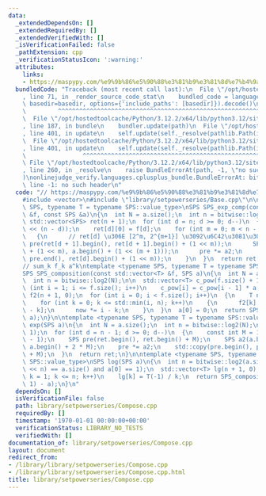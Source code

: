 ```yaml
---
data:
  _extendedDependsOn: []
  _extendedRequiredBy: []
  _extendedVerifiedWith: []
  _isVerificationFailed: false
  _pathExtension: cpp
  _verificationStatusIcon: ':warning:'
  attributes:
    links:
    - https://maspypy.com/%e9%9b%86%e5%90%88%e3%81%b9%e3%81%8d%e7%b4%9a%e6%95%b0%e9%96%a2%e9%80%a3-2-%e5%a4%9a%e9%a0%85%e5%bc%8f%e3%81%a8%e3%81%ae%e5%90%88%e6%88%90
  bundledCode: "Traceback (most recent call last):\n  File \"/opt/hostedtoolcache/Python/3.12.2/x64/lib/python3.12/site-packages/onlinejudge_verify/documentation/build.py\"\
    , line 71, in _render_source_code_stat\n    bundled_code = language.bundle(stat.path,\
    \ basedir=basedir, options={'include_paths': [basedir]}).decode()\n          \
    \         ^^^^^^^^^^^^^^^^^^^^^^^^^^^^^^^^^^^^^^^^^^^^^^^^^^^^^^^^^^^^^^^^^^^^^^^^^^^^^^^^^\n\
    \  File \"/opt/hostedtoolcache/Python/3.12.2/x64/lib/python3.12/site-packages/onlinejudge_verify/languages/cplusplus.py\"\
    , line 187, in bundle\n    bundler.update(path)\n  File \"/opt/hostedtoolcache/Python/3.12.2/x64/lib/python3.12/site-packages/onlinejudge_verify/languages/cplusplus_bundle.py\"\
    , line 401, in update\n    self.update(self._resolve(pathlib.Path(included), included_from=path))\n\
    \  File \"/opt/hostedtoolcache/Python/3.12.2/x64/lib/python3.12/site-packages/onlinejudge_verify/languages/cplusplus_bundle.py\"\
    , line 401, in update\n    self.update(self._resolve(pathlib.Path(included), included_from=path))\n\
    \                ^^^^^^^^^^^^^^^^^^^^^^^^^^^^^^^^^^^^^^^^^^^^^^^^^^^^^^^^^\n \
    \ File \"/opt/hostedtoolcache/Python/3.12.2/x64/lib/python3.12/site-packages/onlinejudge_verify/languages/cplusplus_bundle.py\"\
    , line 260, in _resolve\n    raise BundleErrorAt(path, -1, \"no such header\"\
    )\nonlinejudge_verify.languages.cplusplus_bundle.BundleErrorAt: bitwise/Ranked.cpp:\
    \ line -1: no such header\n"
  code: "// https://maspypy.com/%e9%9b%86%e5%90%88%e3%81%b9%e3%81%8d%e7%b4%9a%e6%95%b0%e9%96%a2%e9%80%a3-2-%e5%a4%9a%e9%a0%85%e5%bc%8f%e3%81%a8%e3%81%ae%e5%90%88%e6%88%90\n\
    #include <vector>\n#include \"library/setpowerseries/Base.cpp\"\n\ntemplate <typename\
    \ SPS, typename T = typename SPS::value_type>\nSPS SPS_exp_comp(const std::vector<T>\
    \ &f, const SPS &a)\n{\n  int N = a.size();\n  int n = bitwise::log2(N);\n\n \
    \ std::vector<SPS> ret(n + 1);\n  for (int d = n; d >= 0; d--)\n  {\n    ret[d].resize(1\
    \ << (n - d));\n    ret[d][0] = f[d];\n    for (int m = 0; m < n - d; m++)\n \
    \   {\n      // ret[d] \u306E [2^m, 2^{m+1}] \u3092\u6C42\u3081\u308B\n      SPS\
    \ pre(ret[d + 1].begin(), ret[d + 1].begin() + (1 << m));\n      SPS a2(a.begin()\
    \ + (1 << m), a.begin() + (1 << (m + 1)));\n      pre *= a2;\n      std::copy(pre.begin(),\
    \ pre.end(), ret[d].begin() + (1 << m));\n    }\n  }\n  return ret[0];\n}\n\n\
    // sum_k f_k a^k\ntemplate <typename SPS, typename T = typename SPS::value_type>\n\
    SPS SPS_composition(const std::vector<T> &f, SPS a)\n{\n  int N = a.size();\n\
    \  int n = bitwise::log2(N);\n\n  std::vector<T> c_pow(f.size() + 1, 1);\n  for\
    \ (int i = 1; i <= f.size(); i++)\n    c_pow[i] = c_pow[i - 1] * a[0];\n\n  std::vector<T>\
    \ f2(n + 1, 0);\n  for (int i = 0; i < f.size(); i++)\n  {\n    T now = f[i];\n\
    \    for (int k = 0; k <= std::min(i, n); k++)\n    {\n      f2[k] += now * c_pow[i\
    \ - k];\n      now *= i - k;\n    }\n  }\n  a[0] = 0;\n  return SPS_exp_comp(f2,\
    \ a);\n}\n\ntemplate <typename SPS, typename T = typename SPS::value_type>\nSPS\
    \ exp(SPS a)\n{\n  int N = a.size();\n  int n = bitwise::log2(N);\n\n  SPS ret(N,\
    \ 1);\n  for (int d = n - 1; d >= 0; d--)\n  {\n    const int M = 1 << (n - d\
    \ - 1);\n    SPS pre(ret.begin(), ret.begin() + M);\n    SPS a2(a.begin() + M,\
    \ a.begin() + 2 * M);\n    pre *= a2;\n    std::copy(pre.begin(), pre.end(), ret.begin()\
    \ + M);\n  }\n  return ret;\n}\n\ntemplate <typename SPS, typename T = typename\
    \ SPS::value_type>\nSPS log(SPS a)\n{\n  int n = bitwise::log2(a.size());\n  assert((1\
    \ << n) == a.size() and a[0] == 1);\n  std::vector<T> lg(n + 1, 0);\n  for (int\
    \ k = 1; k <= n; k++)\n    lg[k] = T(-1) / k;\n  return SPS_composition(lg, SPS(1,\
    \ 1) - a);\n}\n"
  dependsOn: []
  isVerificationFile: false
  path: library/setpowerseries/Compose.cpp
  requiredBy: []
  timestamp: '1970-01-01 00:00:00+00:00'
  verificationStatus: LIBRARY_NO_TESTS
  verifiedWith: []
documentation_of: library/setpowerseries/Compose.cpp
layout: document
redirect_from:
- /library/library/setpowerseries/Compose.cpp
- /library/library/setpowerseries/Compose.cpp.html
title: library/setpowerseries/Compose.cpp
---
```

